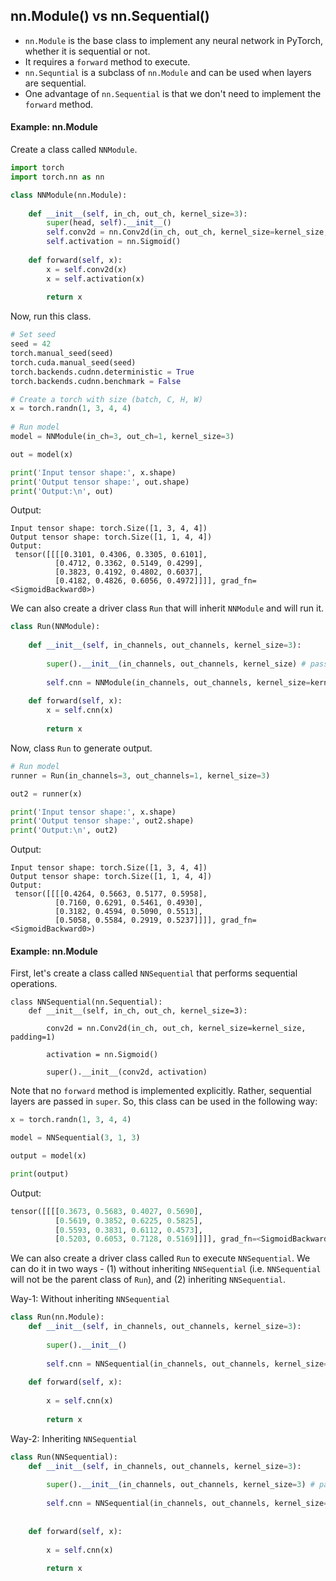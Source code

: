 ## nn.Module() vs nn.Sequential()
* `nn.Module` is the base class to implement any neural network in PyTorch, whether it is sequential or not.
* It requires a `forward` method to execute.
* `nn.Sequntial` is a subclass of `nn.Module` and can be used when layers are sequential.
* One advantage of `nn.Sequential` is that we don't need to implement the `forward` method.


#### Example: nn.Module

Create a class called `NNModule`.

```python
import torch
import torch.nn as nn

class NNModule(nn.Module):
    
    def __init__(self, in_ch, out_ch, kernel_size=3):        
        super(head, self).__init__()        
        self.conv2d = nn.Conv2d(in_ch, out_ch, kernel_size=kernel_size, padding=1)        
        self.activation = nn.Sigmoid()
        
    def forward(self, x):        
        x = self.conv2d(x)        
        x = self.activation(x)
        
        return x
```
Now, run this class.

```python
# Set seed        
seed = 42
torch.manual_seed(seed)
torch.cuda.manual_seed(seed)
torch.backends.cudnn.deterministic = True
torch.backends.cudnn.benchmark = False        

# Create a torch with size (batch, C, H, W)        
x = torch.randn(1, 3, 4, 4)        
    
# Run model
model = NNModule(in_ch=3, out_ch=1, kernel_size=3)

out = model(x)

print('Input tensor shape:', x.shape)
print('Output tensor shape:', out.shape)
print('Output:\n', out) 
```
Output:
```
Input tensor shape: torch.Size([1, 3, 4, 4])
Output tensor shape: torch.Size([1, 1, 4, 4])
Output:
 tensor([[[[0.3101, 0.4306, 0.3305, 0.6101],
          [0.4712, 0.3362, 0.5149, 0.4299],
          [0.3823, 0.4192, 0.4802, 0.6037],
          [0.4182, 0.4826, 0.6056, 0.4972]]]], grad_fn=<SigmoidBackward0>)
```

We can also create a driver class `Run` that will inherit `NNModule` and will run it.

```python
class Run(NNModule):
    
    def __init__(self, in_channels, out_channels, kernel_size=3):
        
        super().__init__(in_channels, out_channels, kernel_size) # pass parameters for the parent class
        
        self.cnn = NNModule(in_channels, out_channels, kernel_size=kernel_size)
        
    def forward(self, x):
        x = self.cnn(x)
        
        return x   
```
Now, class `Run` to generate output.

```python
# Run model
runner = Run(in_channels=3, out_channels=1, kernel_size=3)

out2 = runner(x)

print('Input tensor shape:', x.shape)
print('Output tensor shape:', out2.shape)
print('Output:\n', out2)  
```
Output:
```
Input tensor shape: torch.Size([1, 3, 4, 4])
Output tensor shape: torch.Size([1, 1, 4, 4])
Output:
 tensor([[[[0.4264, 0.5663, 0.5177, 0.5958],
          [0.7160, 0.6291, 0.5461, 0.4930],
          [0.3182, 0.4594, 0.5090, 0.5513],
          [0.5058, 0.5584, 0.2919, 0.5237]]]], grad_fn=<SigmoidBackward0>)
```
#### Example: nn.Module
First, let's create a class called `NNSequential` that performs sequential operations. 

```pyhon
class NNSequential(nn.Sequential):
    def __init__(self, in_ch, out_ch, kernel_size=3):
        
        conv2d = nn.Conv2d(in_ch, out_ch, kernel_size=kernel_size, padding=1)
        
        activation = nn.Sigmoid()
        
        super().__init__(conv2d, activation)
```

Note that no `forward` method is implemented explicitly. Rather, sequential layers are passed in `super`. So, this class can be used in the following way:

```python
x = torch.randn(1, 3, 4, 4)

model = NNSequential(3, 1, 3)

output = model(x)

print(output)
```

Output:
```python
tensor([[[[0.3673, 0.5683, 0.4027, 0.5690],
          [0.5619, 0.3852, 0.6225, 0.5825],
          [0.5593, 0.3831, 0.6112, 0.4573],
          [0.5203, 0.6053, 0.7128, 0.5169]]]], grad_fn=<SigmoidBackward0>)
```
We can also create a driver class called `Run` to execute `NNSequential`. We can do it in two ways - (1) without inheriting `NNSequential` (i.e. `NNSequential` will not be the parent class of `Run`), and (2) inheriting `NNSequential`.

Way-1: Without inheriting `NNSequential` 
```python
class Run(nn.Module):
    def __init__(self, in_channels, out_channels, kernel_size=3):
        
        super().__init__()
        
        self.cnn = NNSequential(in_channels, out_channels, kernel_size=3)      
                
    def forward(self, x):
        
        x = self.cnn(x)
        
        return x
```
Way-2: Inheriting `NNSequential`

```python
class Run(NNSequential):
    def __init__(self, in_channels, out_channels, kernel_size=3):
        
        super().__init__(in_channels, out_channels, kernel_size=3) # pass parameters for the parent class
        
        self.cnn = NNSequential(in_channels, out_channels, kernel_size=3)        
        
        
    def forward(self, x):
        
        x = self.cnn(x)
        
        return x
```
